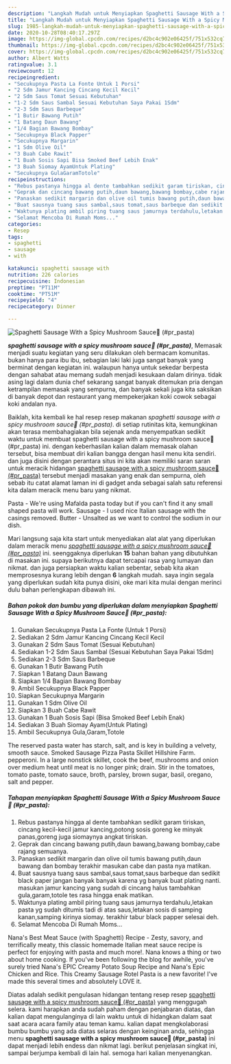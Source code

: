 ```yaml
---
description: "Langkah Mudah untuk Menyiapkan Spaghetti Sausage With a Spicy Mushroom Sauce🍝 (#pr_pasta) Lezat"
title: "Langkah Mudah untuk Menyiapkan Spaghetti Sausage With a Spicy Mushroom Sauce🍝 (#pr_pasta) Lezat"
slug: 1985-langkah-mudah-untuk-menyiapkan-spaghetti-sausage-with-a-spicy-mushroom-sauce-pr-pasta-lezat
date: 2020-10-28T08:40:17.297Z
image: https://img-global.cpcdn.com/recipes/d2bc4c902e06425f/751x532cq70/spaghetti-sausage-with-a-spicy-mushroom-sauce🍝-pr_pasta-foto-resep-utama.jpg
thumbnail: https://img-global.cpcdn.com/recipes/d2bc4c902e06425f/751x532cq70/spaghetti-sausage-with-a-spicy-mushroom-sauce🍝-pr_pasta-foto-resep-utama.jpg
cover: https://img-global.cpcdn.com/recipes/d2bc4c902e06425f/751x532cq70/spaghetti-sausage-with-a-spicy-mushroom-sauce🍝-pr_pasta-foto-resep-utama.jpg
author: Albert Watts
ratingvalue: 3.1
reviewcount: 12
recipeingredient:
- "Secukupnya Pasta La Fonte Untuk 1 Porsi"
- "2 Sdm Jamur Kancing Cincang Kecil Kecil"
- "2 Sdm Saus Tomat Sesuai Kebutuhan"
- "1-2 Sdm Saus Sambal Sesuai Kebutuhan Saya Pakai 1Sdm"
- "2-3 Sdm Saus Barbeque"
- "1 Butir Bawang Putih"
- "1 Batang Daun Bawang"
- "1/4 Bagian Bawang Bombay"
- "Secukupnya Black Papper"
- "Secukupnya Margarin"
- "1 Sdm Olive Oil"
- "3 Buah Cabe Rawit"
- "1 Buah Sosis Sapi Bisa Smoked Beef Lebih Enak"
- "3 Buah Siomay AyamUntuk Plating"
- "Secukupnya GulaGaramTotole"
recipeinstructions:
- "Rebus pastanya hingga al dente tambahkan sedikit garam tiriskan, cincang kecil-kecil jamur kancing,potong sosis goreng ke minyak panas,goreng juga siomaynya angkat tiriskan."
- "Geprak dan cincang bawang putih,daun bawang,bawang bombay,cabe rajang semuanya."
- "Panaskan sedikit margarin dan olive oil tumis bawang putih,daun bawang dan bombay terakhir masukan cabe dan pasta nya matikan."
- "Buat sausnya tuang saus sambal,saus tomat,saus barbeque dan sedikit black paper jangan banyak banyak karena yg banyak buat plating nanti. masukan jamur kancing yang sudah di cincang halus tambahkan gula,garam,totole tes rasa hingga enak matikan."
- "Waktunya plating ambil piring tuang saus jamurnya terdahulu,letakan pasta yg sudah ditumis tadi di atas saus,letakan sosis di samping kanan,samping kirinya siomay. terakhir tabur black papper selesai deh."
- "Selamat Mencoba Di Rumah Moms..."
categories:
- Resep
tags:
- spaghetti
- sausage
- with

katakunci: spaghetti sausage with 
nutrition: 226 calories
recipecuisine: Indonesian
preptime: "PT11M"
cooktime: "PT51M"
recipeyield: "4"
recipecategory: Dinner

---
```



![Spaghetti Sausage With a Spicy Mushroom Sauce🍝 (#pr_pasta)](https://img-global.cpcdn.com/recipes/d2bc4c902e06425f/751x532cq70/spaghetti-sausage-with-a-spicy-mushroom-sauce🍝-pr_pasta-foto-resep-utama.jpg)

<b><i>spaghetti sausage with a spicy mushroom sauce🍝 (#pr_pasta)</i></b>, Memasak menjadi suatu kegiatan yang seru dilakukan oleh bermacam komunitas. bukan hanya para ibu ibu, sebagian laki laki juga sangat banyak yang berminat dengan kegiatan ini. walaupun hanya untuk sekedar berpesta dengan sahabat atau memang sudah menjadi kesukaan dalam dirinya. tidak asing lagi dalam dunia chef sekarang sangat banyak ditemukan pria dengan ketrampilan memasak yang sempurna, dan banyak sekali juga kita saksikan di banyak depot dan restaurant yang mempekerjakan koki cowok sebagai koki andalan nya.

Baiklah, kita kembali ke hal resep resep makanan <i>spaghetti sausage with a spicy mushroom sauce🍝 (#pr_pasta)</i>. di setiap rutinitas kita, kemungkinan akan terasa membahagiakan bila sejenak anda menyempatkan sedikit waktu untuk membuat spaghetti sausage with a spicy mushroom sauce🍝 (#pr_pasta) ini. dengan keberhasilan kalian dalam memasak olahan tersebut, bisa membuat diri kalian bangga dengan hasil menu kita sendiri. dan juga disini dengan perantara situs ini kita akan memiliki saran saran untuk meracik hidangan <u>spaghetti sausage with a spicy mushroom sauce🍝 (#pr_pasta)</u> tersebut menjadi masakan yang enak dan sempurna, oleh sebab itu catat alamat laman ini di gadget anda sebagai salah satu referensi kita dalam meracik menu baru yang nikmat.

Pasta - We&#39;re using Mafalda pasta today but if you can&#39;t find it any small shaped pasta will work. Sausage - I used nice Italian sausage with the casings removed. Butter - Unsalted as we want to control the sodium in our dish.


Mari langsung saja kita start untuk menyediakan alat alat yang diperlukan dalam meracik menu <u><i>spaghetti sausage with a spicy mushroom sauce🍝 (#pr_pasta)</i></u> ini. seenggaknya diperlukan <b>15</b> bahan bahan yang dibutuhkan di masakan ini. supaya berikutnya dapat tercapai rasa yang lumayan dan nikmat. dan juga persiapkan waktu kalian sebentar, sebab kita akan memprosesnya kurang lebih dengan <b>6</b> langkah mudah. saya ingin segala yang diperlukan sudah kita punya disini, oke mari kita mulai dengan merinci dulu bahan perlengkapan dibawah ini.

<!--inarticleads1-->

##### Bahan pokok dan bumbu yang diperlukan dalam menyiapkan Spaghetti Sausage With a Spicy Mushroom Sauce🍝 (#pr_pasta):

1. Gunakan Secukupnya Pasta La Fonte (Untuk 1 Porsi)
1. Sediakan 2 Sdm Jamur Kancing Cincang Kecil Kecil
1. Gunakan 2 Sdm Saus Tomat (Sesuai Kebutuhan)
1. Sediakan 1-2 Sdm Saus Sambal (Sesuai Kebutuhan Saya Pakai 1Sdm)
1. Sediakan 2-3 Sdm Saus Barbeque
1. Gunakan 1 Butir Bawang Putih
1. Siapkan 1 Batang Daun Bawang
1. Siapkan 1/4 Bagian Bawang Bombay
1. Ambil Secukupnya Black Papper
1. Siapkan Secukupnya Margarin
1. Gunakan 1 Sdm Olive Oil
1. Siapkan 3 Buah Cabe Rawit
1. Gunakan 1 Buah Sosis Sapi (Bisa Smoked Beef Lebih Enak)
1. Sediakan 3 Buah Siomay Ayam(Untuk Plating)
1. Ambil Secukupnya Gula,Garam,Totole


The reserved pasta water has starch, salt, and is key in building a velvety, smooth sauce. Smoked Sausage Pizza Pasta Skillet Hillshire Farm. pepperoni. In a large nonstick skillet, cook the beef, mushrooms and onion over medium heat until meat is no longer pink; drain. Stir in the tomatoes, tomato paste, tomato sauce, broth, parsley, brown sugar, basil, oregano, salt and pepper. 

<!--inarticleads2-->

##### Tahapan menyiapkan Spaghetti Sausage With a Spicy Mushroom Sauce🍝 (#pr_pasta):

1. Rebus pastanya hingga al dente tambahkan sedikit garam tiriskan, cincang kecil-kecil jamur kancing,potong sosis goreng ke minyak panas,goreng juga siomaynya angkat tiriskan.
1. Geprak dan cincang bawang putih,daun bawang,bawang bombay,cabe rajang semuanya.
1. Panaskan sedikit margarin dan olive oil tumis bawang putih,daun bawang dan bombay terakhir masukan cabe dan pasta nya matikan.
1. Buat sausnya tuang saus sambal,saus tomat,saus barbeque dan sedikit black paper jangan banyak banyak karena yg banyak buat plating nanti. masukan jamur kancing yang sudah di cincang halus tambahkan gula,garam,totole tes rasa hingga enak matikan.
1. Waktunya plating ambil piring tuang saus jamurnya terdahulu,letakan pasta yg sudah ditumis tadi di atas saus,letakan sosis di samping kanan,samping kirinya siomay. terakhir tabur black papper selesai deh.
1. Selamat Mencoba Di Rumah Moms...


Nana&#39;s Best Meat Sauce (with Spaghetti) Recipe - Zesty, savory, and terrifically meaty, this classic homemade Italian meat sauce recipe is perfect for enjoying with pasta and much more!. Nana knows a thing or two about home cooking. If you&#39;ve been following the blog for awhile, you&#39;ve surely tried Nana&#39;s EPIC Creamy Potato Soup Recipe and Nana&#39;s Epic Chicken and Rice. This Creamy Sausage Rotel Pasta is a new favorite! I&#39;ve made this several times and absolutely LOVE it. 

Diatas adalah sedikit pengulasan hidangan tentang resep resep <u>spaghetti sausage with a spicy mushroom sauce🍝 (#pr_pasta)</u> yang menggugah selera. kami harapkan anda sudah paham dengan penjabaran diatas, dan kalian dapat mengulanginya di lain waktu untuk di hidangkan dalam saat saat acara acara family atau teman kamu. kalian dapat mengkolaborasi bumbu bumbu yang ada diatas selaras dengan keinginan anda, sehingga menu <b>spaghetti sausage with a spicy mushroom sauce🍝 (#pr_pasta)</b> ini dapat menjadi lebih endess dan nikmat lagi. berikut penjelasan singkat ini, sampai berjumpa kembali di lain hal. semoga hari kalian menyenangkan.
